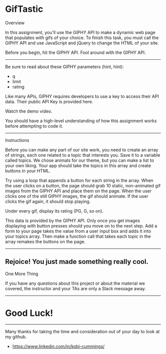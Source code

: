 # GifTastic

Overview

In this assignment, you'll use the GIPHY API to make a dynamic web page that populates with gifs of your choice. To finish this task, you must call the GIPHY API and use JavaScript and jQuery to change the HTML of your site.


Before you begin, hit the GIPHY API. Fool around with the GIPHY API.

-------------------------------------------------------------------------------

Be sure to read about these GIPHY parameters (hint, hint):

* q
* limit
* rating



Like many APIs, GIPHY requires developers to use a key to access their API data. Their public API Key is provided here.

Watch the demo video.

You should have a high-level understanding of how this assignment works before attempting to code it.

-------------------------------------------------------------------------------
Instructions

Before you can make any part of our site work, you need to create an array of strings, each one related to a topic that interests you. Save it to a variable called topics. We chose animals for our theme, but you can make a list to your own liking. Your app should take the topics in this array and create buttons in your HTML.

Try using a loop that appends a button for each string in the array.
When the user clicks on a button, the page should grab 10 static, non-animated gif images from the GIPHY API and place them on the page.
When the user clicks one of the still GIPHY images, the gif should animate. If the user clicks the gif again, it should stop playing.

Under every gif, display its rating (PG, G, so on).

This data is provided by the GIPHY API. Only once you get images displaying with button presses should you move on to the next step.
Add a form to your page takes the value from a user input box and adds it into your topics array. Then make a function call that takes each topic in the array remakes the buttons on the page.

-------------------------------------------------------------------------------
Rejoice! You just made something really cool.
-------------------------------------------------------------------------------

One More Thing

If you have any questions about this project or about the material we covered, the instructor and your TAs are only a Slack message away.

-------------------------------------------------------------------------------

# Good Luck!

-------------------------------------------------------------------------------

Many thanks for taking the time and consideration out of your day to look at my github. 

* https://www.linkedin.com/in/kobi-cummings/
